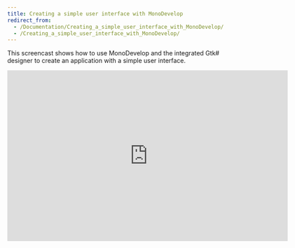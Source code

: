 ```yaml
---
title: Creating a simple user interface with MonoDevelop
redirect_from:
  - /Documentation/Creating_a_simple_user_interface_with_MonoDevelop/
  - /Creating_a_simple_user_interface_with_MonoDevelop/
---
```


This screencast shows how to use MonoDevelop and the integrated Gtk# designer to create an application with a simple user interface.

<iframe id="ytplayer" type="text/html" width="640" height="390" src="https://www.youtube.com/embed/ZXaKK0IYTRg" frameborder="0" title="Creating a simple user interface with MonoDevelop"></iframe>
